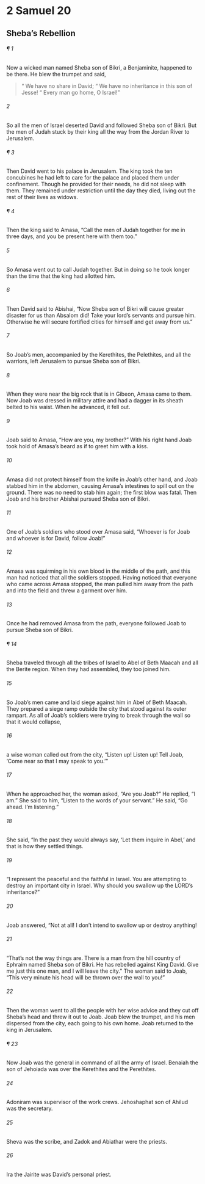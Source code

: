 # 2 Samuel 20
## Sheba’s Rebellion
###### ¶ 1
Now a wicked man named Sheba son of Bikri, a Benjaminite, happened to be there. He blew the trumpet and said,
>  “ We have no share in David;
>  “ We have no inheritance in this son of Jesse!
>  “ Every man go home, O Israel!”
###### 2
So all the men of Israel deserted David and followed Sheba son of Bikri. But the men of Judah stuck by their king all the way from the Jordan River to Jerusalem.
###### ¶ 3
Then David went to his palace in Jerusalem. The king took the ten concubines he had left to care for the palace and placed them under confinement. Though he provided for their needs, he did not sleep with them. They remained under restriction until the day they died, living out the rest of their lives as widows.
###### ¶ 4
Then the king said to Amasa, “Call the men of Judah together for me in three days, and you be present here with them too.”
###### 5
So Amasa went out to call Judah together. But in doing so he took longer than the time that the king had allotted him.
###### 6
Then David said to Abishai, “Now Sheba son of Bikri will cause greater disaster for us than Absalom did! Take your lord’s servants and pursue him. Otherwise he will secure fortified cities for himself and get away from us.”
###### 7
So Joab’s men, accompanied by the Kerethites, the Pelethites, and all the warriors, left Jerusalem to pursue Sheba son of Bikri.
###### 8
When they were near the big rock that is in Gibeon, Amasa came to them. Now Joab was dressed in military attire and had a dagger in its sheath belted to his waist. When he advanced, it fell out.
###### 9
Joab said to Amasa, “How are you, my brother?” With his right hand Joab took hold of Amasa’s beard as if to greet him with a kiss.
###### 10
Amasa did not protect himself from the knife in Joab’s other hand, and Joab stabbed him in the abdomen, causing Amasa’s intestines to spill out on the ground. There was no need to stab him again; the first blow was fatal. Then Joab and his brother Abishai pursued Sheba son of Bikri.
###### 11
One of Joab’s soldiers who stood over Amasa said, “Whoever is for Joab and whoever is for David, follow Joab!”
###### 12
Amasa was squirming in his own blood in the middle of the path, and this man had noticed that all the soldiers stopped. Having noticed that everyone who came across Amasa stopped, the man pulled him away from the path and into the field and threw a garment over him.
###### 13
Once he had removed Amasa from the path, everyone followed Joab to pursue Sheba son of Bikri.
###### ¶ 14
Sheba traveled through all the tribes of Israel to Abel of Beth Maacah and all the Berite region. When they had assembled, they too joined him.
###### 15
So Joab’s men came and laid siege against him in Abel of Beth Maacah. They prepared a siege ramp outside the city that stood against its outer rampart. As all of Joab’s soldiers were trying to break through the wall so that it would collapse,
###### 16
a wise woman called out from the city, “Listen up! Listen up! Tell Joab, ‘Come near so that I may speak to you.’”
###### 17
When he approached her, the woman asked, “Are you Joab?” He replied, “I am.” She said to him, “Listen to the words of your servant.” He said, “Go ahead. I’m listening.”
###### 18
She said, “In the past they would always say, ‘Let them inquire in Abel,’ and that is how they settled things.
###### 19
“I represent the peaceful and the faithful in Israel. You are attempting to destroy an important city in Israel. Why should you swallow up the LORD’s inheritance?”
###### 20
Joab answered, “Not at all! I don’t intend to swallow up or destroy anything!
###### 21
“That’s not the way things are. There is a man from the hill country of Ephraim named Sheba son of Bikri. He has rebelled against King David. Give me just this one man, and I will leave the city.” The woman said to Joab, “This very minute his head will be thrown over the wall to you!”
###### 22
Then the woman went to all the people with her wise advice and they cut off Sheba’s head and threw it out to Joab. Joab blew the trumpet, and his men dispersed from the city, each going to his own home. Joab returned to the king in Jerusalem.
###### ¶ 23
Now Joab was the general in command of all the army of Israel. Benaiah the son of Jehoiada was over the Kerethites and the Perethites.
###### 24
Adoniram was supervisor of the work crews. Jehoshaphat son of Ahilud was the secretary.
###### 25
Sheva was the scribe, and Zadok and Abiathar were the priests.
###### 26
Ira the Jairite was David’s personal priest.
